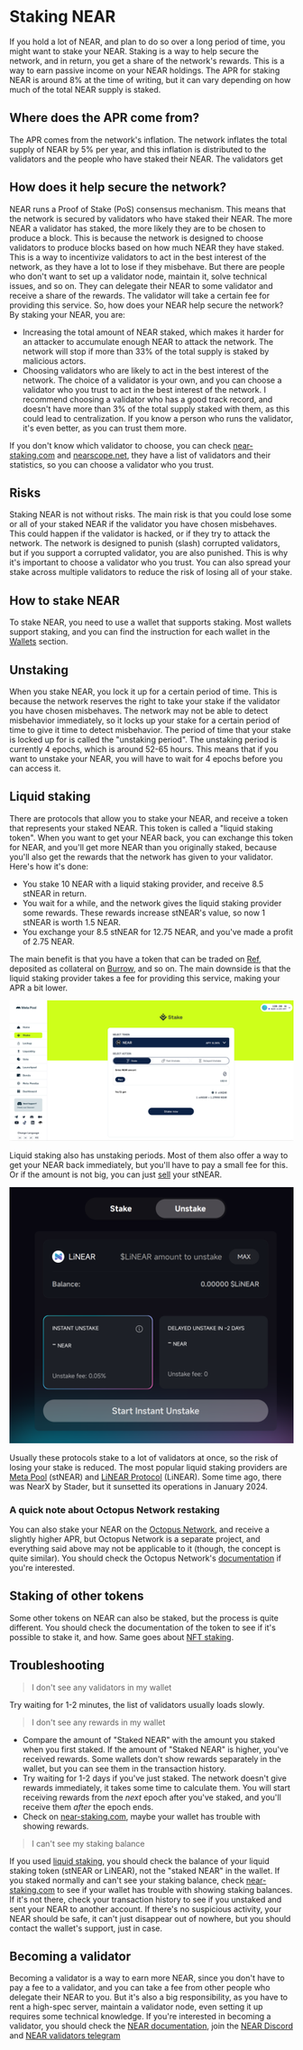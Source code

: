 # Staking NEAR

If you hold a lot of NEAR, and plan to do so over a long period of time, you might want to
stake your NEAR. Staking is a way to help secure the network, and in return, you get a share
of the network's rewards. This is a way to earn passive income on your NEAR holdings. The APR
for staking NEAR is around 8% at the time of writing, but it can vary depending on how much
of the total NEAR supply is staked.

## Where does the APR come from?

The APR comes from the network's inflation. The network inflates the total supply of NEAR
by 5% per year, and this inflation is distributed to the validators and the people who
have staked their NEAR. The validators get 

## How does it help secure the network?

NEAR runs a Proof of Stake (PoS) consensus mechanism. This means that the network is secured
by validators who have staked their NEAR. The more NEAR a validator has staked, the more
likely they are to be chosen to produce a block. This is because the network is designed to
choose validators to produce blocks based on how much NEAR they have staked. This is a way to
incentivize validators to act in the best interest of the network, as they have a lot to lose
if they misbehave. But there are people who don't want to set up a validator node, maintain
it, solve technical issues, and so on. They can delegate their NEAR to some validator and
receive a share of the rewards. The validator will take a certain fee for providing this
service. So, how does your NEAR help secure the network? By staking your NEAR, you are:

- Increasing the total amount of NEAR staked, which makes it harder for an attacker to
  accumulate enough NEAR to attack the network. The network will stop if more than 33%
  of the total supply is staked by malicious actors.
- Choosing validators who are likely to act in the best interest of the network. The choice
  of a validator is your own, and you can choose a validator who you trust to act in the
  best interest of the network. I recommend choosing a validator who has a good track
  record, and doesn't have more than 3% of the total supply staked with them, as this
  could lead to centralization. If you know a person who runs the validator, it's even
  better, as you can trust them more.

If you don't know which validator to choose, you can check [near-staking.com](https://near-staking.com/)
and [nearscope.net](https://nearscope.net/), they have a list of validators and their
statistics, so you can choose a validator who you trust.

## Risks

Staking NEAR is not without risks. The main risk is that you could lose some or all of your
staked NEAR if the validator you have chosen misbehaves. This could happen if the validator
is hacked, or if they try to attack the network. The network is designed to punish (slash) corrupted
validators, but if you support a corrupted validator, you are also punished. This is why
it's important to choose a validator who you trust. You can also spread your stake across
multiple validators to reduce the risk of losing all of your stake.

## How to stake NEAR

To stake NEAR, you need to use a wallet that supports staking. Most wallets support
staking, and you can find the instruction for each wallet in the [Wallets](../lvl1/wallets/index.md)
section.

## Unstaking

When you stake NEAR, you lock it up for a certain period of time. This is because the network
reserves the right to take your stake if the validator you have chosen misbehaves. The
network may not be able to detect misbehavior immediately, so it locks up your stake for a
certain period of time to give it time to detect misbehavior. The period of time that your
stake is locked up for is called the "unstaking period". The unstaking period is currently
4 epochs, which is around 52-65 hours. This means that if you want to unstake your NEAR, you
will have to wait for 4 epochs before you can access it.

## Liquid staking

There are protocols that allow you to stake your NEAR, and receive a token that
represents your staked NEAR. This token is called a "liquid staking token". When you
want to get your NEAR back, you can exchange this token for NEAR, and you'll get more
NEAR than you originally staked, because you'll also get the rewards that the network
has given to your validator. Here's how it's done:

- You stake 10 NEAR with a liquid staking provider, and receive 8.5 stNEAR in return.
- You wait for a while, and the network gives the liquid staking provider some rewards.
  These rewards increase stNEAR's value, so now 1 stNEAR is worth 1.5 NEAR.
- You exchange your 8.5 stNEAR for 12.75 NEAR, and you've made a profit of 2.75 NEAR.

The main benefit is that you have a token that can be traded on [Ref](exchanging-tokens-ref.md),
deposited as collateral on [Burrow](../lvl3/burrow.md), and so on. The main downside is that
the liquid staking provider takes a fee for providing this service, making your APR a bit
lower.

![Meta Pool](meta-pool.png)

Liquid staking also has unstaking periods. Most of them also offer a way to get your
NEAR back immediately, but you'll have to pay a small fee for this. Or if the amount
is not big, you can just [sell](exchanging-tokens-ref.md) your stNEAR.

![LiNEAR Protocol](linear-protocol.png)

Usually these protocols stake to a lot of validators at once, so the risk of losing your
stake is reduced. The most popular liquid staking providers are [Meta Pool](https://www.metapool.app/stake?token=near)
(stNEAR) and [LiNEAR Protocol](https://app.linearprotocol.org/) (LiNEAR). Some time ago,
there was NearX by Stader, but it sunsetted its operations in January 2024.

### A quick note about Octopus Network restaking

You can also stake your NEAR on the [Octopus Network](https://docs.oct.network/general/v2/octopus-restaking.html),
and receive a slightly higher APR, but Octopus Network is a separate project, and
everything said above may not be applicable to it (though, the concept is quite similar).
You should check the Octopus Network's [documentation](https://docs.oct.network/general/v2/octopus-restaking.html)
if you're interested.

## Staking of other tokens

Some other tokens on NEAR can also be staked, but the process is quite different. You
should check the documentation of the token to see if it's possible to stake it, and how.
Same goes about [NFT staking](../lvl1/nfts.md#staking).

## Troubleshooting

> I don't see any validators in my wallet

Try waiting for 1-2 minutes, the list of validators usually loads slowly.

> I don't see any rewards in my wallet

- Compare the amount of "Staked NEAR" with the amount you staked when you first staked.
  If the amount of "Staked NEAR" is higher, you've received rewards. Some wallets don't
  show rewards separately in the wallet, but you can see them in the transaction history.
- Try waiting for 1-2 days if you've just staked. The network doesn't give rewards
  immediately, it takes some time to calculate them. You will start receiving rewards
  from the *next* epoch after you've staked, and you'll receive them *after* the epoch
  ends.
- Check on [near-staking.com](https://near-staking.com/), maybe your wallet has trouble
  with showing rewards.

> I can't see my staking balance

If you used [liquid staking](#liquid-staking), you should check the balance of your
liquid staking token (stNEAR or LiNEAR), not the "staked NEAR" in the wallet. If you
staked normally and can't see your staking balance, check [near-staking.com](https://near-staking.com/)
to see if your wallet has trouble with showing staking balances. If it's not there, check
your transaction history to see if you unstaked and sent your NEAR to another account.
If there's no suspicious activity, your NEAR should be safe, it can't just disappear out of
nowhere, but you should contact the wallet's support, just in case.

## Becoming a validator

Becoming a validator is a way to earn more NEAR, since you don't have to pay a fee to
a validator, and you can take a fee from other people who delegate their NEAR to you.
But it's also a big responsibility, as you have to rent a high-spec server, maintain a
validator node, even setting it up requires some technical knowledge. If you're interested
in becoming a validator, you should check the [NEAR documentation](https://docs.near.org/concepts/basics/validators),
join the [NEAR Discord](https://discord.gg/WC4vvR8nNn) and [NEAR validators telegram](https://t.me/near_validators)
